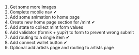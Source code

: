 1. Get some more images
2. Complete mobile nav ✔
3. Add some animation to home page
4. Create new home page section for /mint ✔
5. Add state to collect mint form values
6. Add validator (formik + yup?) to form to prevent wrong submit
7. Add routing to a single item ✔
8. Add connect wallet button ✔
9. Optional add artists page and routing to artists page